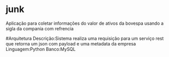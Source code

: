 # junk
Aplicação para coletar informações do valor de ativos da bovespa usando a sigla da compania com refrencia

#Arquitetura
Descrição:Sistema realiza uma requisição para um serviço rest que retorna um json com payload e uma metadata da empresa
Linguagem:Python
Banco:MySQL

